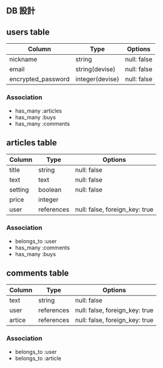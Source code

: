 ## DB 設計
## users table

| Column             | Type           | Options     |
|--------------------|----------------|-------------|
| nickname           | string         | null: false |
| email              | string(devise) | null: false |
| encrypted_password | integer(devise)| null: false |


### Association

- has_many :articles
- has_many :buys
- has_many :comments

## articles table

| Column   | Type       | Options                        |
|----------|------------|--------------------------------|
| title    | string     | null: false                    |
| text     | text       | null: false                    |
| setting  | boolean    | null: false                    |
| price    | integer    |                                |
| user     | references | null: false, foreign_key: true |

### Association

- belongs_to :user
- has_many :comments
- has_many :buys

## comments table

| Column  | Type       | Options                        |
|---------|------------|--------------------------------|
| text    | string     | null: false                    |
| user    | references | null: false, foreign_key: true |
| artice  | references | null: false, foreign_key: true |

### Association

- belongs_to :user
- belongs_to :article